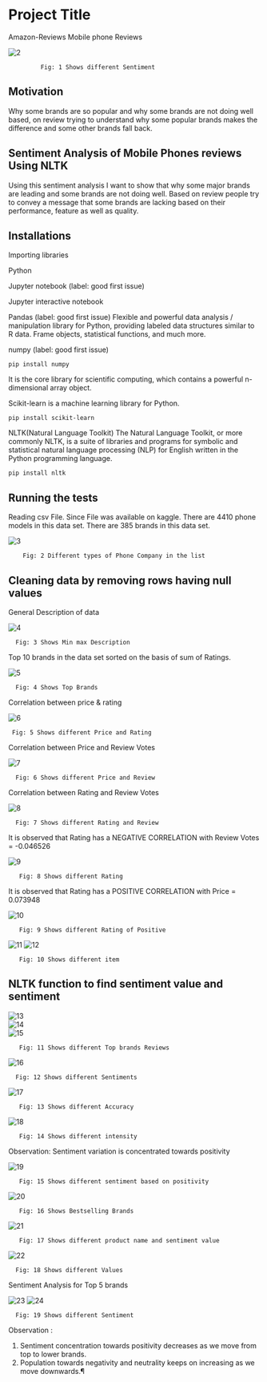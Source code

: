 
# Project Title

Amazon-Reviews Mobile phone Reviews

![2](https://user-images.githubusercontent.com/99526815/157258194-2d6b9f03-4d1e-4587-881e-0f50fc4a5e45.PNG)
             
             Fig: 1 Shows different Sentiment 


## Motivation

Why some brands are so popular and why some brands are not doing well based, on review trying to understand why some popular brands makes the difference and some other brands fall back.

## Sentiment Analysis of Mobile Phones reviews Using NLTK

Using this sentiment analysis I want to show that why some major brands are leading and some brands are not doing well. Based on review people try to convey a message that some brands are lacking based on their performance, feature as well as quality.


## Installations

Importing libraries

Python

Jupyter notebook (label: good first issue)

Jupyter interactive notebook

Pandas (label: good first issue)
Flexible and powerful data analysis / manipulation library for Python, providing labeled data structures similar to R data. Frame objects, statistical functions, and much more.

numpy (label: good first issue)

    pip install numpy

It is the core library for scientific computing, which contains a powerful n-dimensional array object.

Scikit-learn is a machine learning library for Python.

    pip install scikit-learn

NLTK(Natural Language Toolkit)
The Natural Language Toolkit, or more commonly NLTK, is a suite of libraries and programs for symbolic and statistical natural language processing (NLP) for English written in the Python programming language.

    pip install nltk





## Running the tests

Reading csv File.
Since File was available on kaggle.
There are 4410 phone models in this data set.
There are 385 brands in this data set.

![3](https://user-images.githubusercontent.com/99526815/157258409-99e88dd9-81eb-4581-85b1-8a301eb2fa36.PNG)
        
        Fig: 2 Different types of Phone Company in the list 



## Cleaning data by removing rows having null values

General Description of data

![4](https://user-images.githubusercontent.com/99526815/157258441-6be2e537-e696-4793-8ac4-84bc3aa22aac.PNG)
   
      Fig: 3 Shows Min max Description 

Top 10 brands in the data set sorted on the basis of sum of Ratings.

![5](https://user-images.githubusercontent.com/99526815/157258473-d5d25cc9-2a9c-4dd5-9c91-4f7cf101dc51.PNG)
   
      Fig: 4 Shows Top Brands 

Correlation between price & rating

![6](https://user-images.githubusercontent.com/99526815/157258507-d3fe54c7-7fc4-49b6-b7b2-af6148309a57.PNG)
   
     Fig: 5 Shows different Price and Rating

Correlation between Price and Review Votes

![7](https://user-images.githubusercontent.com/99526815/157258543-4907c161-4d3c-4580-b853-0b83a72c2222.PNG)
    
      Fig: 6 Shows different Price and Review 

Correlation between Rating and Review Votes

![8](https://user-images.githubusercontent.com/99526815/157258600-9b275c01-5024-43f9-9ca7-fd1510c2180e.PNG)
   
      Fig: 7 Shows different Rating and Review

It is observed that Rating has a NEGATIVE CORRELATION with Review Votes = -0.046526

![9](https://user-images.githubusercontent.com/99526815/157258658-f2fed09a-8adc-4603-9cbe-cc64df93a7d9.PNG)
   
       Fig: 8 Shows different Rating 

It is observed that Rating has a POSITIVE CORRELATION with Price = 0.073948

![10](https://user-images.githubusercontent.com/99526815/157258691-677dfd37-3113-4776-b2be-20bf9fa9319a.PNG)
   
       Fig: 9 Shows different Rating of Positive

![11](https://user-images.githubusercontent.com/99526815/157258721-0bd4e403-5174-4530-b036-ddd5c6ac1381.PNG)
![12](https://user-images.githubusercontent.com/99526815/157258762-5a11aa9d-883a-46e7-860c-58f6ef0c8db6.PNG)    
   
       Fig: 10 Shows different item  

  
## NLTK function to find sentiment value and sentiment



![13](https://user-images.githubusercontent.com/99526815/157258790-bb57afe2-6594-4145-ba56-5e4aa6e3eea7.PNG)   
![14](https://user-images.githubusercontent.com/99526815/157258838-3e8d1f84-4cc1-49e3-923a-2596d7251241.PNG)   
![15](https://user-images.githubusercontent.com/99526815/157258877-4c80a9a5-402a-464a-b0a1-a7bf425d1337.PNG)  
    
       Fig: 11 Shows different Top brands Reviews 

![16](https://user-images.githubusercontent.com/99526815/157258924-12b177c8-7a4c-4262-9e1f-fc03fac070ff.PNG)
   
      Fig: 12 Shows different Sentiments 

![17](https://user-images.githubusercontent.com/99526815/157258957-eb1a9598-7003-4f79-b723-b8938cc93cba.PNG)
    
       Fig: 13 Shows different Accuracy 

![18](https://user-images.githubusercontent.com/99526815/157258985-215d552e-69c3-4a37-9dda-c42338aafec2.PNG)
   
       Fig: 14 Shows different intensity 


Observation: Sentiment variation is concentrated towards positivity

![19](https://user-images.githubusercontent.com/99526815/157259012-3fa613ad-3f71-4293-8e01-a75692d1f543.PNG)
    
       Fig: 15 Shows different sentiment based on positivity 

![20](https://user-images.githubusercontent.com/99526815/157259555-0c71537a-50ee-4b7a-a3fe-612e01ef8b7b.PNG)
   
       Fig: 16 Shows Bestselling Brands 

![21](https://user-images.githubusercontent.com/99526815/157259591-5493b90c-0c35-48b5-a22a-267c70a7457c.PNG)
   
       Fig: 17 Shows different product name and sentiment value 

![22](https://user-images.githubusercontent.com/99526815/157261945-7c2306d9-5067-43a9-80af-4e0c04326fe3.PNG)

      Fig: 18 Shows different Values 
  
Sentiment Analysis for Top 5 brands

![23](https://user-images.githubusercontent.com/99526815/157259821-0ff8529b-42d1-46a9-99cd-15d42b1653ea.PNG)
![24](https://user-images.githubusercontent.com/99526815/157259777-19238dd3-f299-42b5-b98a-d493b9891a56.PNG)
    
      Fig: 19 Shows different Sentiment  

Observation :

1. Sentiment concentration towards positivity decreases as we move from top to lower brands.
2. Population towards negativity and neutrality keeps on increasing as we move downwards.¶

